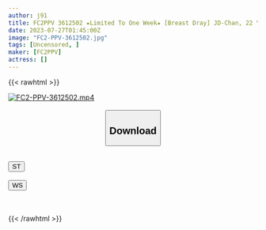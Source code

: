 ```yaml
---
author: j91
title: FC2PPV 3612502 ★Limited To One Week★ [Breast Dray] JD-Chan, 22 Years Old, Who Loves Korean Style. Perverted Vaginal Cum Shot Training That Goes Crazy After Being Fucked By A Korean Handsome Guy ♡ [Ahegao Is Cute //] [cen]
date: 2023-07-27T01:45:00Z
image: "FC2-PPV-3612502.jpg"
tags: [Uncensored, ]
maker: [FC2PPV]
actress: []
---
```



{{< rawhtml >}}

<div class="video" data-videoid="Vrb34XodXDcxRY">
    <a href="javascript:;">
        <img src="https://my.j91.asia/posts/FC2-PPV-3612502/FC2-PPV-3612502.jpg" width="WIDTH" height="HEIGHT" alt="FC2-PPV-3612502.mp4" loading="lazy">
    </a>
</div>

<script type="text/javascript" src="https://j91.asia/asset/on-demand-st.js"></script>

<br>
  <link rel="stylesheet" href="https://j91.asia/asset/bs5.css">
  
  <center>
  <button class="btn btn-primary" type="button" data-bs-toggle="collapse" data-bs-target=".multi-collapse" aria-expanded="false" aria-controls="multiCollapseExample1 multiCollapseExample2"><h2>Download</h2></button></center>
</p>
<div class="row">
  <div class="col">
    <div class="collapse multi-collapse" id="multiCollapseExample1">
      <div class="card card-body">
	      	      <br>
<div class="buttons">  
<a href="https://streamtape.to/v/Vrb34XodXDcxRY"><button class="btn-hover color-3"><i class="fa fa-download"></i> ST</button></a></div>
    </div>
  </div>
</div>
  <div class="col">
    <div class="collapse multi-collapse" id="multiCollapseExample2">
      <div class="card card-body">
	      <br>
<div class="buttons">
    <a href="https://wolfstream.tv/nmi13c47xal8.html"><button class="btn-hover color-9"><i class="fa fa-download"></i> WS</button></a></div>
<br><br>
      </div>
    </div>
  </div>
</div>

{{< /rawhtml >}}